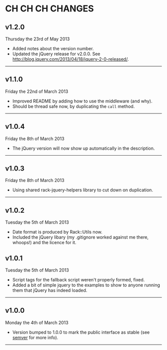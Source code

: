 # CH CH CH CHANGES #

## v1.2.0 ##

Thursday the 23rd of May 2013

* Added notes about the version number.
* Updated the jQuery release for v2.0.0. See http://blog.jquery.com/2013/04/18/jquery-2-0-released/.

----


## v1.1.0 ##

Friday the 22nd of March 2013

* Improved README by adding how to use the middleware (and why).
* Should be thread safe now, by duplicating the `call` method.

----

## v1.0.4 ##

Friday the 8th of March 2013

* The jQuery version will now show up automatically in the description.

----

## v1.0.3 ##

Friday the 8th of March 2013

* Using shared rack-jquery-helpers library to cut down on duplication.

----

## v1.0.2 ##

Tuesday the 5th of March 2013

* Date format is produced by Rack::Utils now.
* Included the jQuery libary (my .gitignore worked against me there, whoops!) and the licence for it.

## v1.0.1 ##

Tuesday the 5th of March 2013

* Script tags for the fallback script weren't properly formed, fixed.
* Added a bit of simple jquery to the examples to show to anyone running them that jQuery has indeed loaded.

----

## v1.0.0 ##

Monday the 4th of March 2013

* Version bumped to 1.0.0 to mark the public interface as stable (see [semver](http://semver.org/) for more info).

----
